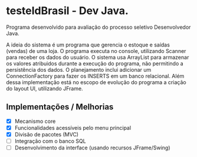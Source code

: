 # testeIdBrasil - Dev Java.

Programa desenvolvido para avaliação do processo seletivo Desenvolvedor Java.

A ideia do sistema é um programa que gerencia o estoque e saídas (vendas) de uma loja. O programa executa no console, utilizando Scanner para receber os dados do usuário.
O sistema usa ArrayList para armazenar os valores atribuidos durante a execução do programa, não permitindo a persistência dos dados. O planejamento inclui adicionar um ConnectionFactory para fazer os INSERTS em um banco relacional.
Além dessa implementação está no escopo de evolução do programa a criação do layout UI, utilizando JFrame.



## Implementações / Melhorias

- [x] Mecanismo core
- [x] Funcionalidades acessíveis pelo menu principal
- [x] Divisão de pacotes (MVC)
- [ ] Integração com o banco SQL
- [ ] Desenvolvimento da interface (usando recursos JFrame/Swing)
